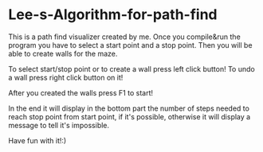 # Lee-s-Algorithm-for-path-find

This is a path find visualizer created by me.
Once you compile&run the program you have to select a start point and a stop point.
Then you will be able to create walls for the maze.

To select start/stop point or to create a wall press left click button!
To undo a wall press right click button on it!

After you created the walls press F1 to start!

In the end it will display in the bottom part the number of steps needed to reach stop point from start point, if it's possible, otherwise it will display a message to tell it's impossible.

Have fun with it!:)
